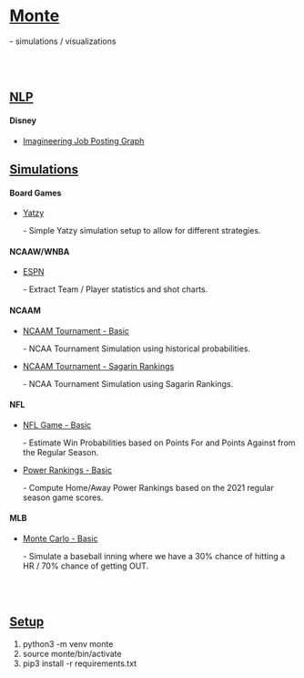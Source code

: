 # <b><u>Monte</b></u>

<p>
  - simulations / visualizations
</p>

<br />
<br />

## <b><u>NLP</u></b>

#### <b>Disney</b>
- [Imagineering Job Posting Graph](https://github.com/dpasse/monte/blob/main/workspace/disney/imagineering_job_posting_graph.ipynb)<br/>

## <b><u>Simulations</u></b>

#### <b>Board Games</b>

- [Yatzy](https://github.com/dpasse/monte/blob/main/workspace/board_game_sims/yatzy.ipynb)<br/><p>- Simple Yatzy simulation setup to allow for different strategies.</p>

#### <b>NCAAW/WNBA</b>

- [ESPN](https://github.com/dpasse/monte/blob/main/workspace/wncaa/teams.ipynb)<br/><p>- Extract Team / Player statistics and shot charts.</p>

#### <b>NCAAM</b>

- [NCAAM Tournament - Basic](https://github.com/dpasse/monte/blob/main/workspace/ncaa/sim-tourny.ipynb)<br/><p>- NCAA Tournament Simulation using historical probabilities.</p>

- [NCAAM Tournament - Sagarin Rankings](https://github.com/dpasse/monte/blob/main/workspace/ncaa/sagarin.ipynb)<br/><p>- NCAA Tournament Simulation using Sagarin Rankings.</p>

#### <b>NFL</b>

- [NFL Game - Basic](https://github.com/dpasse/monte/blob/main/workspace/nfl/sim-game-basic.ipynb)<br/><p>- Estimate Win Probabilities based on Points For and Points Against from the Regular Season.</p>
- [Power Rankings - Basic](https://github.com/dpasse/monte/blob/main/workspace/nfl/power-rankings.ipynb)<br/><p>- Compute Home/Away Power Rankings based on the 2021 regular season game scores.</p>

#### <b>MLB</b>

- [Monte Carlo - Basic](https://github.com/dpasse/monte/blob/main/workspace/mlb/monte-carlo-basic.ipynb)<br/><p>- Simulate a baseball inning where we have a 30% chance of hitting a HR / 70% chance of getting OUT.</p>

<br />
<br />

## <b><u>Setup</u></b>

1.  python3 -m venv monte
2.  source monte/bin/activate
3.  pip3 install -r requirements.txt
